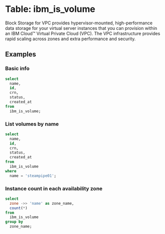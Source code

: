 # Table: ibm_is_volume

Block Storage for VPC provides hypervisor-mounted, high-performance data storage for your virtual server instances that you can provision within an IBM Cloud™ Virtual Private Cloud (VPC). The VPC infrastructure provides rapid scaling across zones and extra performance and security.


## Examples

### Basic info

```sql
select
  name,
  id,
  crn,
  status,
  created_at
from
  ibm_is_volume;
```

### List volumes by name

```sql
select
  name,
  id,
  crn,
  status,
  created_at
from
  ibm_is_volume
where
  name = 'steampipe01';
```

### Instance count in each availability zone

```sql
select
  zone ->> 'name' as zone_name,
  count(*)
from
  ibm_is_volume
group by
  zone_name;
```
